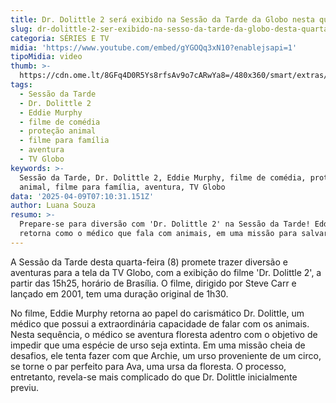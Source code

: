 ```yaml
---
title: Dr. Dolittle 2 será exibido na Sessão da Tarde da Globo nesta quarta-feira
slug: dr-dolittle-2-ser-exibido-na-sesso-da-tarde-da-globo-desta-quarta-feira
categoria: SÉRIES E TV
midia: 'https://www.youtube.com/embed/gYGOQq3xN10?enablejsapi=1'
tipoMidia: video
thumb: >-
  https://cdn.ome.lt/8GFq4D0R5Ys8rfsAv9o7cARwYa8=/480x360/smart/extras/conteudos/dolittle2.jpg
tags:
  - Sessão da Tarde
  - Dr. Dolittle 2
  - Eddie Murphy
  - filme de comédia
  - proteção animal
  - filme para família
  - aventura
  - TV Globo
keywords: >-
  Sessão da Tarde, Dr. Dolittle 2, Eddie Murphy, filme de comédia, proteção
  animal, filme para família, aventura, TV Globo
data: '2025-04-09T07:10:31.151Z'
author: Luana Souza
resumo: >-
  Prepare-se para diversão com 'Dr. Dolittle 2' na Sessão da Tarde! Eddie Murphy
  retorna como o médico que fala com animais, em uma missão para salvar ursos.
---
```


A Sessão da Tarde desta quarta-feira (8) promete trazer diversão e aventuras para a tela da TV Globo, com a exibição do filme 'Dr. Dolittle 2', a partir das 15h25, horário de Brasília. O filme, dirigido por Steve Carr e lançado em 2001, tem uma duração original de 1h30.

No filme, Eddie Murphy retorna ao papel do carismático Dr. Dolittle, um médico que possui a extraordinária capacidade de falar com os animais. Nesta sequência, o médico se aventura floresta adentro com o objetivo de impedir que uma espécie de urso seja extinta. Em uma missão cheia de desafios, ele tenta fazer com que Archie, um urso proveniente de um circo, se torne o par perfeito para Ava, uma ursa da floresta. O processo, entretanto, revela-se mais complicado do que Dr. Dolittle inicialmente previu.
